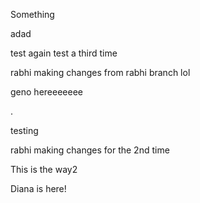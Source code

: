 Something 

adad



test again test a third time

rabhi making changes from rabhi branch lol


geno hereeeeeee

.

testing

rabhi making changes for the 2nd time


This is the way2

Diana is here!